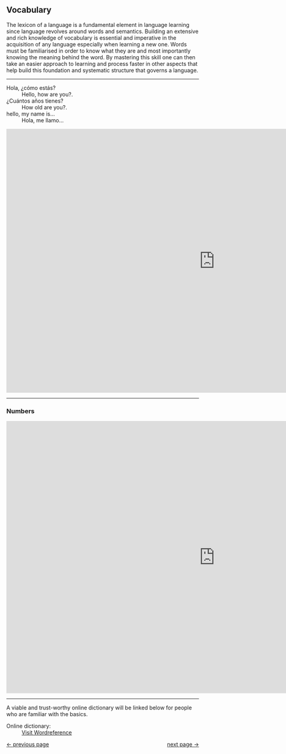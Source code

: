 <h2>Vocabulary</h2>

<p>The lexicon of a language is a fundamental element in language learning since language revolves around words and semantics. Building an extensive and rich knowledge of vocabulary is essential and imperative in the acquisition of any language especially when learning a new one. Words must be familiarised in order to know what they are and most importantly knowing the meaning behind the word. By mastering this skill one can then take an easier approach to learning and process faster in other aspects that help build this foundation and systematic structure that governs a language.</p>

<hr>


<dl>
 <dt>Hola, ¿cómo estás?</dt>
 <dd>Hello, how are you?.</dd>
 <dt>¿Cuántos años tienes?</dt>
 <dd>How old are you?.</dd>
 <dt>hello, my name is...</dt>
 <dd>Hola, me llamo...</dd>
</dl>


<iframe src="https://h5p.org/h5p/embed/378884" width="1090" height="691" frameborder="0" allowfullscreen="allowfullscreen"></iframe><script src="https://h5p.org/sites/all/modules/h5p/library/js/h5p-resizer.js" charset="UTF-8"></script>

<hr>

<h3>Numbers</h3>

<iframe src="https://h5p.org/h5p/embed/405098" width="1090" height="713" frameborder="0" allowfullscreen="allowfullscreen"></iframe><script src="https://h5p.org/sites/all/modules/h5p/library/js/h5p-resizer.js" charset="UTF-8"></script>

<hr>

<p> A viable and trust-worthy online dictionary will be linked below for people who are familiar with the basics.</p>
<dl>
 <dt>Online dictionary:</dt>
 <dd> <a href="http://www.wordreference.com/"> Visit Wordreference</a> </dd>
  </dl>
  
  <p>
<a style="float:left;" href="index.html" class="btn2">&#8592; previous page</a>
 <a style="float:right;" href="Gender.html" class="btn2">next page  &#8594; </a>
</p>
<div style="clear:both;">  </div>

